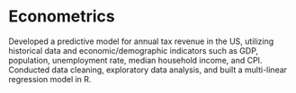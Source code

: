 # Econometrics
Developed a predictive model for annual tax revenue in the US, utilizing historical data and economic/demographic indicators such as GDP, population, unemployment rate, median household income, and CPI. Conducted data cleaning, exploratory data analysis, and built a multi-linear regression model in R.

